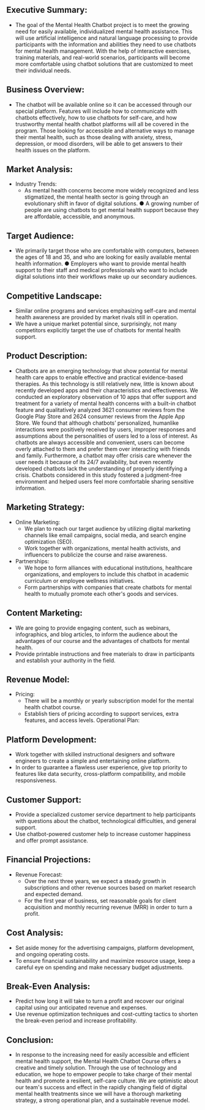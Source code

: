 ## Executive Summary: 
* The goal of the Mental Health Chatbot project is to meet the growing need for easily available, individualized mental health assistance. This will use artificial intelligence and natural language processing to provide participants with the information and abilities they need to use chatbots for mental health management. With the help of interactive exercises, training materials, and real-world scenarios, participants will become more comfortable using chatbot solutions that are customized to meet their individual needs. 
## Business Overview: 
* The chatbot will be available online so it can be accessed through our special platform. Features will include how to communicate with chatbots effectively, how to use chatbots for self-care, and how trustworthy mental health chatbot platforms will all be covered in the program. Those looking for accessible and alternative ways to manage their mental health, such as those dealing with anxiety, stress, depression, or mood disorders, will be able to get answers to their health issues on the platform. 
## Market Analysis: 
* Industry Trends: 
    - As mental health concerns become more widely recognized and less stigmatized, the mental health sector is going through an evolutionary shift in favor of digital solutions. ● A growing number of people are using chatbots to get mental health support because they are affordable, accessible, and anonymous. 
## Target Audience: 
* We primarily target those who are comfortable with computers, between the ages of 18 and 35, and who are looking for easily available mental health information. ● Employers who want to provide mental health support to their staff and medical professionals who want to include digital solutions into their workflows make up our secondary audiences. 
## Competitive Landscape: 
* Similar online programs and services emphasizing self-care and mental health awareness are provided by market rivals still in operation. 
* We have a unique market potential since, surprisingly, not many competitors explicitly target the use of chatbots for mental health support.
## Product Description: 
* Chatbots are an emerging technology that show potential for mental health care apps to enable effective and practical evidence-based therapies. As this technology is still relatively new, little is known about recently developed apps and their characteristics and effectiveness. We conducted an exploratory observation of 10 apps that offer support and treatment for a variety of mental health concerns with a built-in chatbot feature and qualitatively analyzed 3621 consumer reviews from the Google Play Store and 2624 consumer reviews from the Apple App Store. We found that although chatbots’ personalized, humanlike interactions were positively received by users, improper responses and assumptions about the personalities of users led to a loss of interest. As chatbots are always accessible and convenient, users can become overly attached to them and prefer them over interacting with friends and family. Furthermore, a chatbot may offer crisis care whenever the user needs it because of its 24/7 availability, but even recently developed chatbots lack the understanding of properly identifying a crisis. Chatbots considered in this study fostered a judgment-free environment and helped users feel more comfortable sharing sensitive information. 
## Marketing Strategy: 
* Online Marketing: 
    - We plan to reach our target audience by utilizing digital marketing channels like email campaigns, social media, and search engine optimization (SEO). 
    - Work together with organizations, mental health activists, and influencers to publicize the course and raise awareness. 
* Partnerships: 
    - We hope to form alliances with educational institutions, healthcare organizations, and employers to include this chatbot in academic curriculum or employee wellness initiatives. 
    - Form partnerships with companies that create chatbots for mental health to mutually promote each other's goods and services. 
## Content Marketing: 
* We are going to provide engaging content, such as webinars, infographics, and blog articles, to inform the audience about the advantages of our course and the advantages of chatbots for mental health. 
* Provide printable instructions and free materials to draw in participants and establish your authority in the field.
## Revenue Model: 
* Pricing: 
    - There will be a monthly or yearly subscription model for the mental health chatbot course. 
    - Establish tiers of pricing according to support services, extra features, and access levels. Operational Plan: 
## Platform Development: 
* Work together with skilled instructional designers and software engineers to create a simple and entertaining online platform. 
* In order to guarantee a flawless user experience, give top priority to features like data security, cross-platform compatibility, and mobile responsiveness. 
## Customer Support: 
* Provide a specialized customer service department to help participants with questions about the chatbot, technological difficulties, and general support. 
* Use chatbot-powered customer help to increase customer happiness and offer prompt assistance. 
## Financial Projections: 
* Revenue Forecast: 
    - Over the next three years, we expect a steady growth in subscriptions and other revenue sources based on market research and expected demand. 
    - For the first year of business, set reasonable goals for client acquisition and monthly recurring revenue (MRR) in order to turn a profit. 
## Cost Analysis: 
* Set aside money for the advertising campaigns, platform development, and ongoing operating costs. 
* To ensure financial sustainability and maximize resource usage, keep a careful eye on spending and make necessary budget adjustments.
## Break-Even Analysis: 
* Predict how long it will take to turn a profit and recover our original capital using our anticipated revenue and expenses. 
* Use revenue optimization techniques and cost-cutting tactics to shorten the break-even period and increase profitability. 
## Conclusion: 
* In response to the increasing need for easily accessible and efficient mental health support, the Mental Health Chatbot Course offers a creative and timely solution. Through the use of technology and education, we hope to empower people to take charge of their mental health and promote a resilient, self-care culture. We are optimistic about our team's success and effect in the rapidly changing field of digital mental health treatments since we will have a thorough marketing strategy, a strong operational plan, and a sustainable revenue model.
